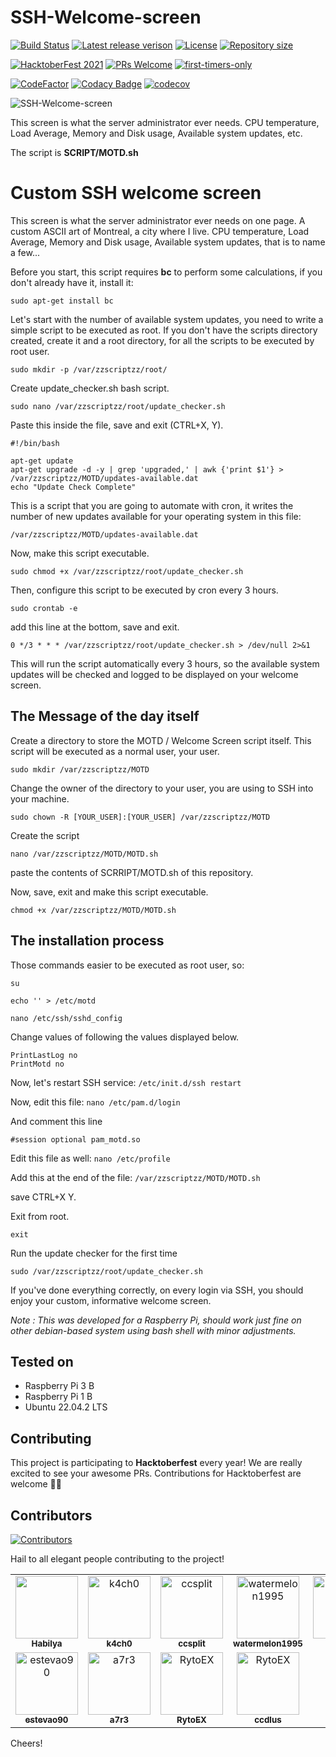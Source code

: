 # SSH-Welcome-screen

[![Build Status](https://travis-ci.org/Habilya/SSH-Welcome-screen.svg?branch=master)](https://travis-ci.org/Habilya/SSH-Welcome-screen)
[![Latest release verison](https://img.shields.io/github/v/release/Habilya/SSH-Welcome-screen)](https://github.com/Habilya/SSH-Welcome-screen/releases)
[![License](https://img.shields.io/github/license/Habilya/SSH-Welcome-screen)](https://github.com/Habilya/SSH-Welcome-screen/blob/master/LICENSE)
[![Repository size](https://img.shields.io/github/repo-size/Habilya/SSH-Welcome-screen)](https://github.com/Habilya/SSH-Welcome-screen/releases)

[![HacktoberFest 2021](https://img.shields.io/github/hacktoberfest/2021/Habilya/SSH-Welcome-screen?color=d)](https://github.com/Habilya/SSH-Welcome-screen/labels/hacktoberfest)
[![PRs Welcome](https://img.shields.io/badge/PRs-welcome-brightgreen.svg?style=flat)](http://makeapullrequest.com)
[![first-timers-only](https://img.shields.io/badge/first--timers--only-friendly-blue.svg?style=flat)](https://www.firsttimersonly.com/)

[![CodeFactor](https://www.codefactor.io/repository/github/habilya/ssh-welcome-screen/badge)](https://www.codefactor.io/repository/github/habilya/ssh-welcome-screen)
[![Codacy Badge](https://api.codacy.com/project/badge/Grade/7860d5fada7e4f949d62554844ac5e41)](https://www.codacy.com/manual/Habilya/SSH-Welcome-screen?utm_source=github.com&amp;utm_medium=referral&amp;utm_content=Habilya/SSH-Welcome-screen&amp;utm_campaign=Badge_Grade)
[![codecov](https://codecov.io/gh/Habilya/SSH-Welcome-screen/branch/master/graph/badge.svg)](https://codecov.io/gh/Habilya/SSH-Welcome-screen)

![SSH-Welcome-screen](screenshot.png)

This screen is what the server administrator ever needs. CPU temperature, Load Average, Memory and Disk usage, Available system updates, etc.

The script is **SCRIPT/MOTD.sh**

# Custom SSH welcome screen
This screen is what the server administrator ever needs on one page.
A custom ASCII art of Montreal, a city where I live. 
CPU temperature, Load Average, Memory and Disk usage, Available system updates, that is to name a few...

Before you start, this script requires **bc** to perform some calculations, if you don't already have it, install it:

`sudo apt-get install bc`



Let's start with the number of available system updates, you need to write a simple script to be executed as root. 
If you don't have the scripts directory created, create it and a root directory, for all the scripts to be executed by root user.

`sudo mkdir -p /var/zzscriptzz/root/`

Create update_checker.sh bash script.

`sudo nano /var/zzscriptzz/root/update_checker.sh`

Paste this inside the file, save and exit (CTRL+X, Y).

```
#!/bin/bash

apt-get update
apt-get upgrade -d -y | grep 'upgraded,' | awk {'print $1'} > /var/zzscriptzz/MOTD/updates-available.dat
echo "Update Check Complete"
```

This is a script that you are going to automate with cron, it writes the number of new updates available for your operating system in this file:

```
/var/zzscriptzz/MOTD/updates-available.dat
```

Now, make this script executable.

`sudo chmod +x /var/zzscriptzz/root/update_checker.sh`


Then, configure this script to be executed by cron every 3 hours.

`sudo crontab -e`

add this line at the bottom, save and exit.
```
0 */3 * * * /var/zzscriptzz/root/update_checker.sh > /dev/null 2>&1
```

This will run the script automatically every 3 hours, so the available system updates will be checked and logged to be displayed on your welcome screen.

## The Message of the day itself
Create a directory to store the MOTD / Welcome Screen script itself. This script will be executed as a normal user, your user.

`sudo mkdir /var/zzscriptzz/MOTD`

Change the owner of the directory to your user, you are using to SSH into your machine.

`sudo chown -R [YOUR_USER]:[YOUR_USER] /var/zzscriptzz/MOTD`

Create the script

`nano /var/zzscriptzz/MOTD/MOTD.sh`

paste the contents of SCRRIPT/MOTD.sh of this repository.

Now, save, exit and make this script executable.

`chmod +x /var/zzscriptzz/MOTD/MOTD.sh`


## The installation process

Those commands easier to be executed as root user, so:
```
su

echo '' > /etc/motd

nano /etc/ssh/sshd_config
```

Change values of following the values displayed below.
```
PrintLastLog no
PrintMotd no
```
Now, let's restart SSH service: `/etc/init.d/ssh restart`

Now, edit this file: `nano /etc/pam.d/login`

And comment this line

```
#session optional pam_motd.so
```

Edit this file as well: `nano /etc/profile`

Add this at the end of the file: `/var/zzscriptzz/MOTD/MOTD.sh`

save CTRL+X Y.

Exit from root.

`exit`


Run the update checker for the first time

```
sudo /var/zzscriptzz/root/update_checker.sh
```

If you've done everything correctly, on every login via SSH, you should enjoy your custom, informative welcome screen.


_Note : This was developed for a Raspberry Pi, should work just fine on other debian-based system using bash shell with minor adjustments._

## Tested on
* Raspberry Pi 3 B
* Raspberry Pi 1 B
* Ubuntu 22.04.2 LTS

## Contributing
This project is participating to **Hacktoberfest** every year!
We are really excited to see your awesome PRs.
Contributions for Hacktoberfest are welcome 🎉🎉

## Contributors
[![Contributors](https://img.shields.io/github/contributors/Habilya/SSH-Welcome-screen)](https://github.com/Habilya/SSH-Welcome-screen/graphs/contributors)

Hail to all elegant people contributing to the project!

|   |   |   |   |   |   |   |
|:---:|:---:|:---:|:---:|:---:|:---:|:---:|
|<a href="https://github.com/Habilya"><img src="https://avatars1.githubusercontent.com/u/26153731?v=3" width="100px;" alt=""/><br /><sub><b>Habilya</b></sub></a>|<a href="https://github.com/k4ch0"><img src="https://avatars1.githubusercontent.com/u/1848897?v=3" width="100px;" alt="k4ch0"/><br /><sub><b>k4ch0</b></sub></a>|<a href="https://github.com/ccsplit"><img src="https://avatars1.githubusercontent.com/u/2328721?v=3" width="100px;" alt="ccsplit"/><br /><sub><b>ccsplit</b></sub></a>|<a href="https://github.com/watermelon1995"><img src="https://avatars1.githubusercontent.com/u/12808978?v=3" width="100px;" alt="watermelon1995"/><br /><sub><b>watermelon1995</b></sub></a>|<a href="https://github.com/tvollscw"><img src="https://avatars1.githubusercontent.com/u/40273125?v=3" width="100px;" alt="tvollscw"/><br /><sub><b>tvollscw</b></sub></a>|<a href="https://github.com/tehtbl"><img src="https://avatars1.githubusercontent.com/u/3999809?v=3" width="100px;" alt="tehtbl"/><br /><sub><b>tehtbl</b></sub></a>|<a href="https://github.com/javier-lopez"><img src="https://avatars1.githubusercontent.com/u/75626?v=3" width="100px;" alt="javier-lopez"/><br /><sub><b>javier-lopez</b></sub></a>|
|<a href="https://github.com/estevao90"><img src="https://avatars1.githubusercontent.com/u/18039589?v=3" width="100px;" alt="estevao90"/><br /><sub><b>estevao90</b></sub></a>|<a href="https://github.com/a7r3"><img src="https://avatars1.githubusercontent.com/u/14874906?v=3" width="100px;" alt="a7r3"/><br /><sub><b>a7r3</b></sub></a>|<a href="https://github.com/RytoEX"><img src="https://avatars1.githubusercontent.com/u/624931?v=3" width="100px;" alt="RytoEX"/><br /><sub><b>RytoEX</b></sub></a>|<a href="https://github.com/ccdlus"><img src="https://avatars1.githubusercontent.com/u/25654877?v=3" width="100px;" alt="RytoEX"/><br /><sub><b>ccdlus</b></sub></a>|


Cheers!
